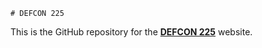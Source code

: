 ```# DEFCON 225```

This is the GitHub repository for the [**DEFCON 225**](https://defcon225.org/) website.
